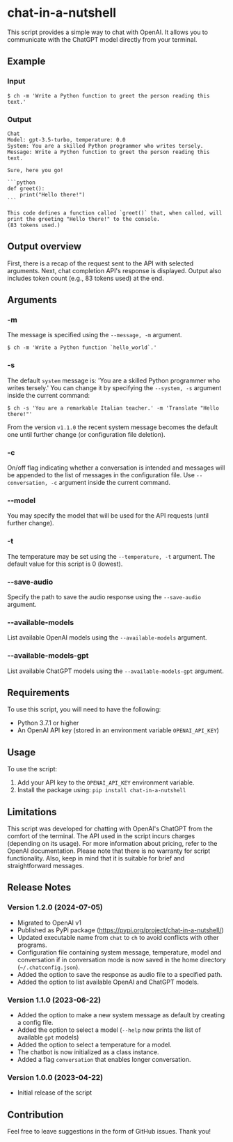 # chat-in-a-nutshell

This script provides a simple way to chat with OpenAI. It allows you to communicate with the ChatGPT model directly from your terminal.

## Example 
### Input

```
$ ch -m 'Write a Python function to greet the person reading this text.'
```

### Output 
````
Chat
Model: gpt-3.5-turbo, temperature: 0.0
System: You are a skilled Python programmer who writes tersely.
Message: Write a Python function to greet the person reading this text.

Sure, here you go!

```python
def greet():
    print("Hello there!")
```

This code defines a function called `greet()` that, when called, will print the greeting "Hello there!" to the console.
(83 tokens used.)
````

## Output overview
First, there is a recap of the request sent to the API with selected arguments. Next, chat completion API's response is displayed. Output also includes token count (e.g., 83 tokens used) at the end.

## Arguments

### -m

The message is specified using the `--message, -m` argument. 
```
$ ch -m 'Write a Python function `hello_world`.'
```
### -s

The default `system` message is: 'You are a skilled Python programmer who writes tersely.' You can change it by specifying the `--system, -s` argument inside the current command:
```
$ ch -s 'You are a remarkable Italian teacher.' -m 'Translate "Hello there!"'
```
From the version `v1.1.0` the recent system message becomes the default one until further change (or configuration file deletion).

### -c

On/off flag indicating whether a conversation is intended and messages will be appended to the list of messages in the configuration file. Use `--conversation, -c` argument inside the current command.

### --model

You may specify the model that will be used for the API requests (until further change).

### -t

The temperature may be set using the `--temperature, -t` argument. The default value for this script is 0 (lowest).

### --save-audio

Specify the path to save the audio response using the `--save-audio` argument.

### --available-models

List available OpenAI models using the `--available-models` argument.

### --available-models-gpt

List available ChatGPT models using the `--available-models-gpt` argument.

## Requirements

To use this script, you will need to have the following:
- Python 3.7.1 or higher
- An OpenAI API key (stored in an environment variable `OPENAI_API_KEY`)


## Usage

To use the script:
1. Add your API key to the `OPENAI_API_KEY` environment variable.
2. Install the package using: `pip install chat-in-a-nutshell`


## Limitations

This script was developed for chatting with OpenAI's ChatGPT from the comfort of the terminal. The API used in the script incurs charges (depending on its usage). For more information about pricing, refer to the OpenAI documentation.
Please note that there is no warranty for script functionality. Also, keep in mind that it is suitable for brief and straightforward messages.

## Release Notes

### Version 1.2.0 (2024-07-05)
- Migrated to OpenAI v1
- Published as PyPi package (https://pypi.org/project/chat-in-a-nutshell/)
- Updated executable name from `chat` to `ch` to avoid conflicts with other programs.
- Configuration file containing system message, temperature, model and conversation if in conversation mode is now saved in the home directory (`~/.chatconfig.json`).
- Added the option to save the response as audio file to a specified path.
- Added the option to list available OpenAI and ChatGPT models.

### Version 1.1.0 (2023-06-22)

- Added the option to make a new system message as default by creating a config file.
- Added the option to select a model (`--help` now prints the list of available `gpt` models)
- Added the option to select a temperature for a model.
- The chatbot is now initialized as a class instance.
- Added a flag `conversation` that enables longer conversation.

### Version 1.0.0 (2023-04-22)

- Initial release of the script

## Contribution

Feel free to leave suggestions in the form of GitHub issues. Thank you!